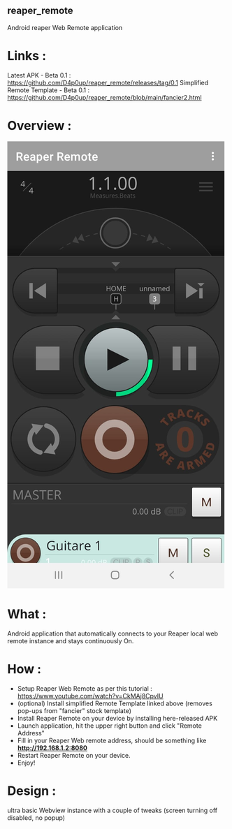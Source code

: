## reaper_remote
Android reaper Web Remote application

# Links :
Latest APK - Beta 0.1 :  https://github.com/D4p0up/reaper_remote/releases/tag/0.1
Simplified Remote Template - Beta 0.1 : https://github.com/D4p0up/reaper_remote/blob/main/fancier2.html

# Overview :
![alt text](https://raw.githubusercontent.com/D4p0up/reaper_remote/main/screen.jpg)

# What :
Android application that automatically connects to your Reaper local web remote instance and stays continuously On.

# How :
* Setup Reaper Web Remote as per this tutorial : https://www.youtube.com/watch?v=CkMAj8CpvIU
* (optional) Install simplified Remote Template linked above (removes pop-ups from "fancier" stock template)
* Install Reaper Remote on your device by installing here-released APK
* Launch application, hit the upper right button and click "Remote Address"
* Fill in your Reaper Web remote address, should be something like **http://192.168.1.2:8080**
* Restart Reaper Remote on your device.
* Enjoy!

# Design : 
ultra basic Webview instance with a couple of tweaks (screen turning off disabled, no popup)
